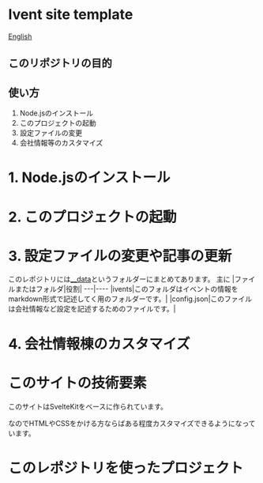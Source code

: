 # Ivent site template

[English]()

## このリポジトリの目的

## 使い方
1. Node.jsのインストール
2. このプロジェクトの起動
3. 設定ファイルの変更
4. 会社情報等のカスタマイズ

# 1. Node.jsのインストール
# 2. このプロジェクトの起動
# 3. 設定ファイルの変更や記事の更新
このレポジトリには[__data](/__data/)というフォルダーにまとめてあります。
主に
|ファイルまたはフォルダ|役割|
---|----
|ivents|このフォルダはイベントの情報をmarkdown形式で記述してく用のフォルダーです。|
|config.json|このファイルは会社情報など設定を記述するためのファイルです。|

# 4. 会社情報棟のカスタマイズ

# このサイトの技術要素
このサイトはSvelteKitをベースに作られています。

なのでHTMLやCSSをかける方ならばある程度カスタマイズできるようになっています。

# このレポジトリを使ったプロジェクト
